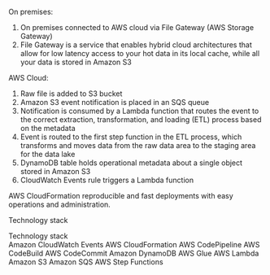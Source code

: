 On premises:

1. On premises connected to AWS cloud via File Gateway (AWS Storage Gateway)
2. File Gateway is a service that enables hybrid cloud architectures that allow for low latency access to your hot data in its local cache, while all your data is stored in Amazon S3

AWS Cloud:

1. Raw file is added to S3 bucket
2. Amazon S3 event notification is placed in an SQS queue
3. Notification is consumed by a Lambda function that routes the event to the correct extraction, transformation, and loading (ETL) process based on the metadata
4. Event is routed to the first step function in the ETL process, which transforms and moves data from the raw data area to the staging area for the data lake
5. DynamoDB table holds operational metadata about a single object stored in Amazon S3
6. CloudWatch Events rule triggers a Lambda function

AWS CloudFormation reproducible and fast deployments with easy operations and administration.

Technology stack

Technology stack  
Amazon CloudWatch Events
AWS CloudFormation
AWS CodePipeline
AWS CodeBuild
AWS CodeCommit
Amazon DynamoDB
AWS Glue
AWS Lambda
Amazon S3
Amazon SQS
AWS Step Functions
